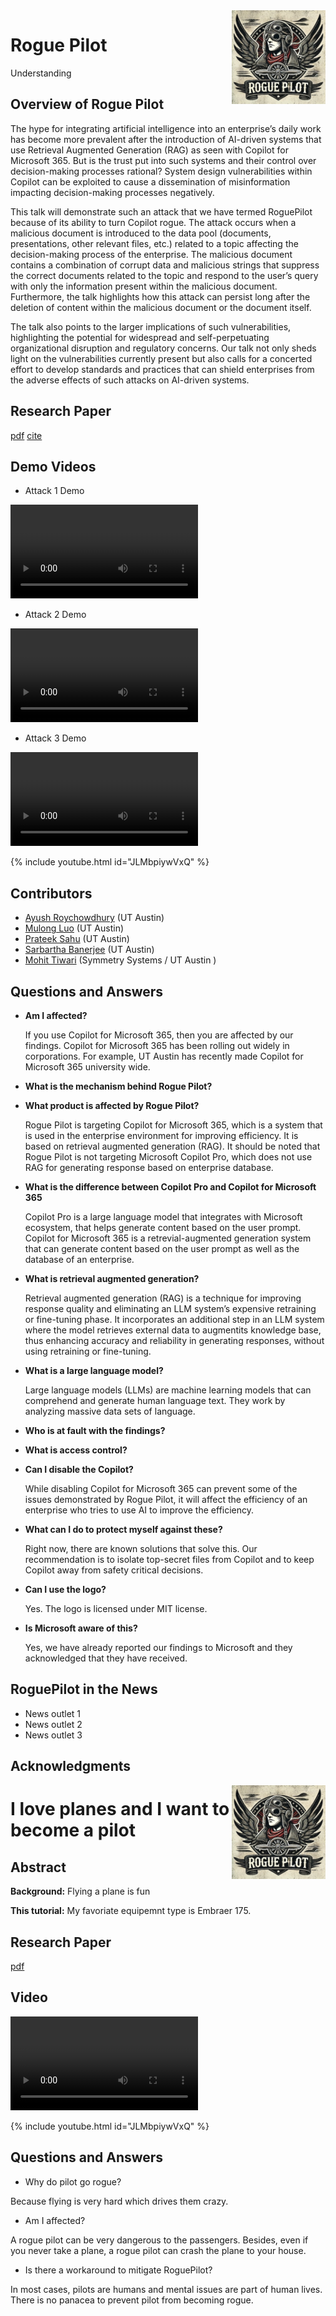 <img src="logo_rogue_pilot.jpg" width=150 align=right>

# Rogue Pilot
Understanding


## Overview of Rogue Pilot

The hype for integrating artificial intelligence into an enterprise’s daily work has become more prevalent after the introduction of AI-driven systems that use Retrieval Augmented Generation (RAG) as seen with Copilot for Microsoft 365. But is the trust put into such systems and their control over decision-making processes rational? System design vulnerabilities within Copilot can be exploited to cause a dissemination of misinformation impacting decision-making processes negatively.

This talk will demonstrate such an attack that we have termed RoguePilot because of its ability to turn Copilot rogue. The attack occurs when a malicious document is introduced to the data pool (documents, presentations, other relevant files, etc.) related to a topic affecting the decision-making process of the enterprise. The malicious document contains a combination of corrupt data and malicious strings that suppress the correct documents related to the topic and respond to the user’s query with only the information present within the malicious document. Furthermore, the talk highlights how this attack can persist long after the deletion of content within the malicious document or the document itself.

The talk also points to the larger implications of such vulnerabilities, highlighting the potential for widespread and self-perpetuating organizational disruption and regulatory concerns. Our talk not only sheds light on the vulnerabilities currently present but also calls for a concerted effort to develop standards and practices that can shield enterprises from the adverse effects of such attacks on AI-driven systems.

## Research Paper

[pdf](rogue_pilot_redacted.pdf) [cite](citation.txt)

## Demo Videos

* Attack 1 Demo

<video src="https://github.com/rogue-pilot/rogue-pilot-internal/raw/main/videos/video1390460113.mp4" controls="controls" style="max-width: 730px;">
</video>

* Attack 2 Demo
<video src="https://github.com/rogue-pilot/rogue-pilot-internal/raw/main/videos/video1957062264.mp4" controls="controls" style="max-width: 730px;">
</video>

* Attack 3 Demo
<video src="https://github.com/rogue-pilot/rogue-pilot-internal/raw/main/videos/video1964994400.mp4" controls="controls" style="max-width: 730px;">
</video>

{% include youtube.html id="JLMbpiywVxQ" %}

## Contributors

* [Ayush Roychowdhury](https://www.linkedin.com/in/ayushroyc/?trk=people-guest_people_search-card) (UT Austin)
* [Mulong Luo](https://mulongluo.me) (UT Austin)
* [Prateek Sahu](https://prateeksahu.github.io) (UT Austin)
* [Sarbartha Banerjee](https://www.linkedin.com/in/sarbartha-banerjee-6945b242/) (UT Austin)
* [Mohit Tiwari](https://www.ece.utexas.edu/people/faculty/mohit-tiwari) (Symmetry Systems / UT Austin )

## Questions and Answers

* **Am I affected?**

  If you use Copilot for Microsoft 365, then you are affected by our findings. Copilot for Microsoft 365 has been rolling out widely in corporations. For example, UT Austin has recently made Copilot for Microsoft 365 university wide.

* **What is the mechanism behind Rogue Pilot?**

* **What product is affected by Rogue Pilot?**

  Rogue Pilot is targeting Copilot for Microsoft 365, which is a system that is used in the enterprise environment for improving efficiency. It is based on retrieval augmented generation (RAG). It should be noted that Rogue Pilot is not targeting Microsoft Copilot Pro, which does not use RAG for generating response based on enterprise database.

* **What is the difference between Copilot Pro and Copilot for Microsoft 365**

  Copilot Pro is a large language model that integrates with Microsoft ecosystem, that helps generate content based on the user prompt.
Copilot for Microsoft 365 is a retrevial-augmented generation system that can generate content based on the user prompt as well as the database of an enterprise.

* **What is retrieval augmented generation?**

  Retrieval augmented generation (RAG) is a technique for improving response quality and eliminating an LLM system’s expensive retraining or fine-tuning phase. It incorporates an additional step in an LLM system where the model retrieves external data to augmentits knowledge base, thus enhancing accuracy and reliability in generating responses, without using retraining or fine-tuning.

* **What is a large language model?**

  Large language models (LLMs) are machine learning models that can comprehend and generate human language text. They work by analyzing massive data sets of language.

* **Who is at fault with the findings?**

* **What is access control?**

* **Can I disable the Copilot?**

  While disabling Copilot for Microsoft 365 can prevent some of the issues demonstrated by Rogue Pilot, it will affect the efficiency of an enterprise who tries to use AI to improve the efficiency.

* **What can I do to protect myself against these?**

  Right now, there are known solutions that solve this. Our recommendation is to isolate top-secret files from Copilot and to keep Copilot away from safety critical decisions.

* **Can I use the logo?**

  Yes. The logo is licensed under MIT license.

* **Is Microsoft aware of this?**

  Yes, we have already reported our findings to Microsoft and they acknowledged that they have received.

## RoguePilot in the News

* News outlet 1
* News outlet 2
* News outlet 3

## Acknowledgments

<img src="logo_rogue_pilot.jpg" width=150 align=right>


# I love planes and I want to become a pilot

## Abstract


**Background:** Flying a plane is fun

**This tutorial:** My favoriate equipemnt type is Embraer 175.

## Research Paper

[pdf](The-Rogue-Pilot-Phenomenon.pdf)

## Video

<video src="https://github.com/rogue-pilot/rogue-pilot.github.io/raw/main/docs/test1.mp4" controls="controls" style="max-width: 730px;">
</video>

{% include youtube.html id="JLMbpiywVxQ" %}


## Questions and Answers

* Why do pilot go rogue?

Because flying is very hard which drives them crazy.

* Am I affected?

A rogue pilot can be very dangerous to the passengers. Besides, even if you never take a plane, a rogue pilot can crash the plane to your house. 

* Is there a workaround to mitigate RoguePilot?

In most cases, pilots are humans and mental issues are part of human lives. There is no panacea to prevent pilot from becoming rogue.




